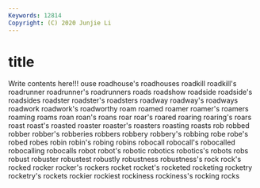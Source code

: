 ```yaml
---
Keywords: 12814
Copyright: (C) 2020 Junjie Li
---
```


# title

Write contents here!!!
ouse 
roadhouse's 
roadhouses 
roadkill 
roadkill's 
roadrunner 
roadrunner's
roadrunners 
roads 
roadshow 
roadside 
roadside's 
roadsides 
roadster 
roadster's 
roadsters 
roadway
roadway's 
roadways 
roadwork 
roadwork's 
roadworthy 
roam 
roamed 
roamer 
roamer's 
roamers
roaming 
roams 
roan 
roan's 
roans 
roar 
roar's 
roared 
roaring 
roaring's
roars 
roast 
roast's 
roasted 
roaster 
roaster's 
roasters 
roasting 
roasts 
rob
robbed 
robber 
robber's 
robberies 
robbers 
robbery 
robbery's 
robbing 
robe 
robe's
robed 
robes 
robin 
robin's 
robing 
robins 
robocall 
robocall's 
robocalled 
robocalling
robocalls 
robot 
robot's 
robotic 
robotics 
robotics's 
robots 
robs 
robust 
robuster
robustest 
robustly 
robustness 
robustness's 
rock 
rock's 
rocked 
rocker 
rocker's 
rockers
rocket 
rocket's 
rocketed 
rocketing 
rocketry 
rocketry's 
rockets 
rockier 
rockiest 
rockiness
rockiness's 
rocking 
rocks 
